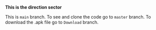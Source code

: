 **This is the direction sector**

This is `main` branch. 
To see and clone the code go to `master` branch. 
To download the .apk file go to `Download` branch.

